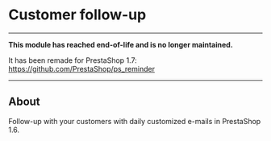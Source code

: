 # Customer follow-up

---

**This module has reached end-of-life and is no longer maintained.**

It has been remade for PrestaShop 1.7: https://github.com/PrestaShop/ps_reminder

---

## About

Follow-up with your customers with daily customized e-mails in PrestaShop 1.6.
